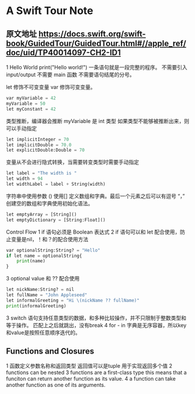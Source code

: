 # A Swift Tour Note
## 原文地址 https://docs.swift.org/swift-book/GuidedTour/GuidedTour.html#//apple_ref/doc/uid/TP40014097-CH2-ID1
1 Hello World
print("Hello world!")
一条语句就是一段完整的程序。 不需要引入input/output 不需要 main 函数 不需要语句结尾的分号。

let 修饰不可变变量 var 修饰可变变量。
```py
var myVariable = 42
myVariable = 50
let myConstant = 42
```
类型推断，编译器会推断 myVariable 是 int 类型
如果类型不能够被推断出来，则可以手动指定
```py
let implicitInteger = 70
let implicitDouble = 70.0
let explicitDouble:Double = 70
```
变量从不会进行隐式转换，当需要转变类型时需要手动指定
```py
let label = "The width is "
let width = 94
let widthLabel = label + String(width)
```

字符串中使用参数  \()
使用[] 定义数组和字典。最后一个元素之后可以有逗号 “，”
创建空的数组和字典使用初始化语法。
```py
let emptyArray = [String]()
let emptyDictionary = [String:Float]()
```

Control Flow
1 if 语句必须是 Boolean 表达式
2 if 语句可以和 let 配合使用，防止变量是nil，！和？的配合使用方法
```py
var optionalString:String? = "Hello"
if let name = optionalString{
    print(name)
}
```
3 optional value 和 ?? 配合使用
```py
let nickName:String? = nil
let fullName = "John Appleseed"
let informalGreeting = "Hi \(nickName ?? fullName)"
print(informalGreeting)
```

3 switch 语句支持任意类型的数据，和多种比较操作，并不只限制于整数类型和等于操作。 匹配上之后就跳出，没有break
4 for - in 字典是无序容器，所以key和value是按照任意顺序迭代的。

## Functions and Closures
1 函数定义参数名称和返回类型 返回值可以是tuple 用于实现返回多个值
2 functions can be nested
3 functions are a first-class type this means that a funciton can return another function as its value.
4 a function can take another function as one of its arguments.

